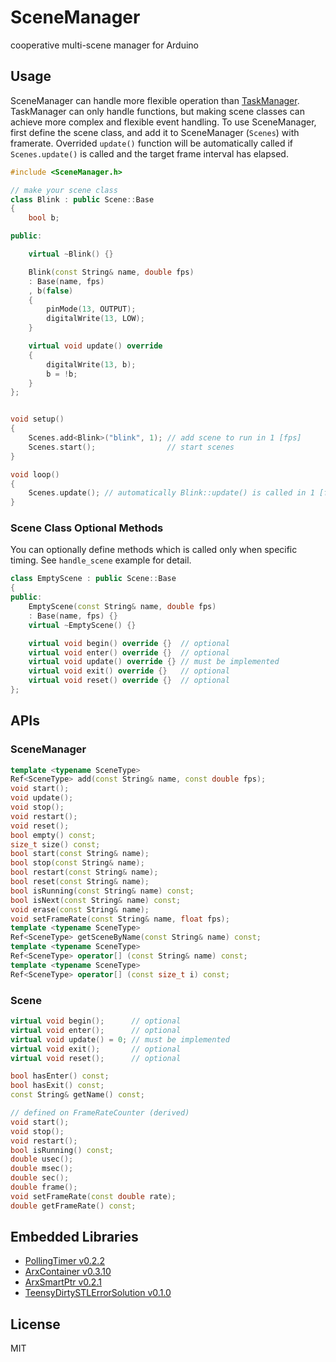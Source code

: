 # SceneManager

cooperative multi-scene manager for Arduino


## Usage

SceneManager can handle more flexible operation than [TaskManager](https://github.com/hideakitai/TaskManager).
TaskManager can only handle functions, but making scene classes can achieve more complex and flexible event handling.
To use SceneManager, first define the scene class, and add it to SceneManager (`Scenes`) with framerate.
Overrided `update()` function will be automatically called if `Scenes.update()` is called and the target frame interval has elapsed.

```C++
#include <SceneManager.h>

// make your scene class
class Blink : public Scene::Base
{
    bool b;

public:

    virtual ~Blink() {}

    Blink(const String& name, double fps)
    : Base(name, fps)
    , b(false)
    {
        pinMode(13, OUTPUT);
        digitalWrite(13, LOW);
    }

    virtual void update() override
    {
        digitalWrite(13, b);
        b = !b;
    }
};


void setup()
{
    Scenes.add<Blink>("blink", 1); // add scene to run in 1 [fps]
    Scenes.start();                // start scenes
}

void loop()
{
    Scenes.update(); // automatically Blink::update() is called in 1 [fps]
}
```


### Scene Class Optional Methods

You can optionally define methods which is called only when specific timing.
See `handle_scene` example for detail.

```C++
class EmptyScene : public Scene::Base
{
public:
    EmptyScene(const String& name, double fps)
    : Base(name, fps) {}
    virtual ~EmptyScene() {}

    virtual void begin() override {}  // optional
    virtual void enter() override {}  // optional
    virtual void update() override {} // must be implemented
    virtual void exit() override {}   // optional
    virtual void reset() override {}  // optional
};
```

## APIs

### SceneManager

```C++
template <typename SceneType>
Ref<SceneType> add(const String& name, const double fps);
void start();
void update();
void stop();
void restart();
void reset();
bool empty() const;
size_t size() const;
bool start(const String& name);
bool stop(const String& name);
bool restart(const String& name);
bool reset(const String& name);
bool isRunning(const String& name) const;
bool isNext(const String& name) const;
void erase(const String& name);
void setFrameRate(const String& name, float fps);
template <typename SceneType>
Ref<SceneType> getSceneByName(const String& name) const;
template <typename SceneType>
Ref<SceneType> operator[] (const String& name) const;
template <typename SceneType>
Ref<SceneType> operator[] (const size_t i) const;
```

### Scene

```C++
virtual void begin();      // optional
virtual void enter();      // optional
virtual void update() = 0; // must be implemented
virtual void exit();       // optional
virtual void reset();      // optional

bool hasEnter() const;
bool hasExit() const;
const String& getName() const;

// defined on FrameRateCounter (derived)
void start();
void stop();
void restart();
bool isRunning() const;
double usec();
double msec();
double sec();
double frame();
void setFrameRate(const double rate);
double getFrameRate() const;
```

## Embedded Libraries

- [PollingTimer v0.2.2](https://github.com/hideakitai/PollingTimer)
- [ArxContainer v0.3.10](https://github.com/hideakitai/ArxContainer)
- [ArxSmartPtr v0.2.1](https://github.com/hideakitai/ArxSmartPtr)
- [TeensyDirtySTLErrorSolution v0.1.0](https://github.com/hideakitai/TeensyDirtySTLErrorSolution)


## License

MIT
